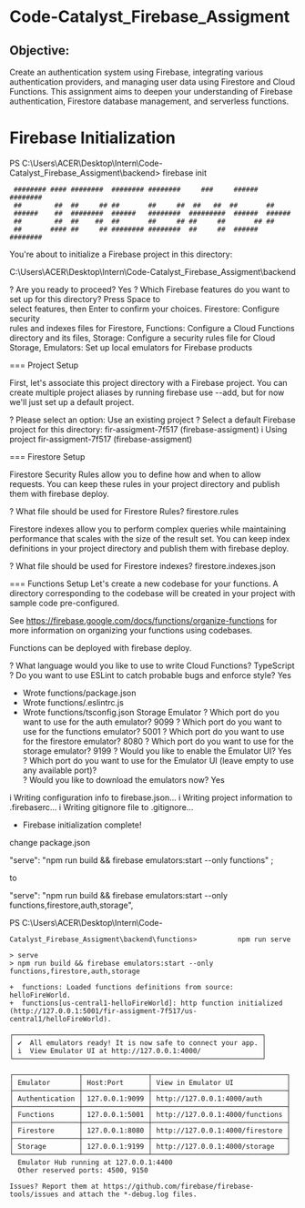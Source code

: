 # Code-Catalyst_Firebase_Assigment
## **Objective:**

Create an authentication system using Firebase, integrating various authentication providers, and managing user data using Firestore and Cloud Functions. This assignment aims to deepen your understanding of Firebase authentication, Firestore database management, and serverless functions.

# Firebase Initialization
PS C:\Users\ACER\Desktop\Intern\Code-Catalyst_Firebase_Assigment\backend> firebase init

     ######## #### ########  ######## ########     ###     ######  ########
     ##        ##  ##     ## ##       ##     ##  ##   ##  ##       ##
     ######    ##  ########  ######   ########  #########  ######  ######
     ##        ##  ##    ##  ##       ##     ## ##     ##       ## ##
     ##       #### ##     ## ######## ########  ##     ##  ######  ########

You're about to initialize a Firebase project in this directory:

  C:\Users\ACER\Desktop\Intern\Code-Catalyst_Firebase_Assigment\backend

? Are you ready to proceed? Yes
? Which Firebase features do you want to set up for this directory? Press Space to   
select features, then Enter to confirm your choices. Firestore: Configure security   
rules and indexes files for Firestore, Functions: Configure a Cloud Functions        
directory and its files, Storage: Configure a security rules file for Cloud Storage, 
Emulators: Set up local emulators for Firebase products

=== Project Setup

First, let's associate this project directory with a Firebase project.
You can create multiple project aliases by running firebase use --add,
but for now we'll just set up a default project.

? Please select an option: Use an existing project
? Select a default Firebase project for this directory: fir-assigment-7f517
(firebase-assigment)
i  Using project fir-assigment-7f517 (firebase-assigment)

=== Firestore Setup

Firestore Security Rules allow you to define how and when to allow
requests. You can keep these rules in your project directory
and publish them with firebase deploy.

? What file should be used for Firestore Rules? firestore.rules

Firestore indexes allow you to perform complex queries while
maintaining performance that scales with the size of the result
set. You can keep index definitions in your project directory
and publish them with firebase deploy.

? What file should be used for Firestore indexes? firestore.indexes.json

=== Functions Setup
Let's create a new codebase for your functions.
A directory corresponding to the codebase will be created in your project
with sample code pre-configured.

See https://firebase.google.com/docs/functions/organize-functions for
more information on organizing your functions using codebases.

Functions can be deployed with firebase deploy.

? What language would you like to use to write Cloud Functions? TypeScript
? Do you want to use ESLint to catch probable bugs and enforce style? Yes
+  Wrote functions/package.json
+  Wrote functions/.eslintrc.js
+  Wrote functions/tsconfig.json
 Storage Emulator
? Which port do you want to use for the auth emulator? 9099
? Which port do you want to use for the functions emulator? 5001
? Which port do you want to use for the firestore emulator? 8080
? Which port do you want to use for the storage emulator? 9199
? Would you like to enable the Emulator UI? Yes
? Which port do you want to use for the Emulator UI (leave empty to use any available port)?   
? Would you like to download the emulators now? Yes

i  Writing configuration info to firebase.json...
i  Writing project information to .firebaserc...
i  Writing gitignore file to .gitignore...

+  Firebase initialization complete!
  
change package.json

"serve": "npm run build && firebase emulators:start --only functions" ;

to

"serve": "npm run build && firebase emulators:start --only functions,firestore,auth,storage",

PS C:\Users\ACER\Desktop\Intern\Code-
```
Catalyst_Firebase_Assigment\backend\functions>          npm run serve

> serve
> npm run build && firebase emulators:start --only functions,firestore,auth,storage

+  functions: Loaded functions definitions from source: helloFireWorld.
+  functions[us-central1-helloFireWorld]: http function initialized (http://127.0.0.1:5001/fir-assigment-7f517/us-central1/helloFireWorld).

┌─────────────────────────────────────────────────────────────┐
│ ✔  All emulators ready! It is now safe to connect your app. │
│ i  View Emulator UI at http://127.0.0.1:4000/               │
└─────────────────────────────────────────────────────────────┘

┌────────────────┬────────────────┬─────────────────────────────────┐
│ Emulator       │ Host:Port      │ View in Emulator UI             │
├────────────────┼────────────────┼─────────────────────────────────┤
│ Authentication │ 127.0.0.1:9099 │ http://127.0.0.1:4000/auth      │
├────────────────┼────────────────┼─────────────────────────────────┤
│ Functions      │ 127.0.0.1:5001 │ http://127.0.0.1:4000/functions │
├────────────────┼────────────────┼─────────────────────────────────┤
│ Firestore      │ 127.0.0.1:8080 │ http://127.0.0.1:4000/firestore │
├────────────────┼────────────────┼─────────────────────────────────┤
│ Storage        │ 127.0.0.1:9199 │ http://127.0.0.1:4000/storage   │
└────────────────┴────────────────┴─────────────────────────────────┘
  Emulator Hub running at 127.0.0.1:4400
  Other reserved ports: 4500, 9150

Issues? Report them at https://github.com/firebase/firebase-tools/issues and attach the *-debug.log files.
```